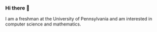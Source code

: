 ### Hi there 👋

I am a freshman at the University of Pennsylvania and am interested in computer science and mathematics.
